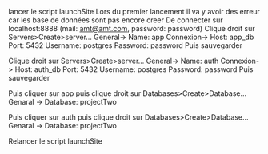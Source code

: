lancer le script launchSite
Lors du premier lancement il va y avoir des erreur car les base de données sont pas encore creer
De connecter sur localhost:8888 (mail: amt@amt.com, password: password)
Clique droit sur Servers>Create>server...
General-> Name: app
Connexion-> Host: app_db
Port: 5432
Username: postgres
Password: password
Puis sauvegarder

Clique droit sur Servers>Create>server...
General-> Name: auth
Connexion-> Host: auth_db
Port: 5432
Username: postgres
Password: password
Puis sauvegarder

Puis cliquer sur app puis clique droit sur Databases>Create>Database...
Genaral -> Database: projectTwo

Puis cliquer sur auth puis clique droit sur Databases>Create>Database...
Genaral -> Database: projectTwo


Relancer le script launchSite

